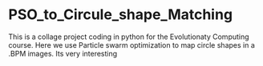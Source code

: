 # PSO_to_Circule_shape_Matching
This is a collage project coding in python for the Evolutionaty Computing course. Here we use Particle swarm optimization to map circle shapes in a .BPM images. Its very interesting
